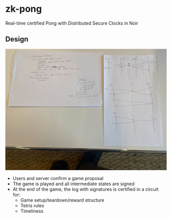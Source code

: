 # zk-pong

Real-time certified Pong with Distributed Secure Clocks in Noir

## Design

![arch sketch](design_sketch.jpg)

- Users and server confirm a game proposal
- The game is played and all intermediate states are signed
- At the end of the game, the log with signatures is certified in a circuit for:
  + Game setup/teardown/reward structure
  + Tetris rules
  + Timeliness

